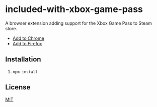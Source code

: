 # included-with-xbox-game-pass

A browser extension adding support for the Xbox Game Pass to Steam store.

- [Add to Chrome](https://chrome.google.com/webstore/detail/included-with-xbox-game-p/acohddgjcjfelbhaodiebiabljoadldk)
- [Add to Firefox](https://addons.mozilla.org/addon/included-with-xbox-game-pass/)

## Installation

1. `npm install`

## License

[MIT](LICENSE)
